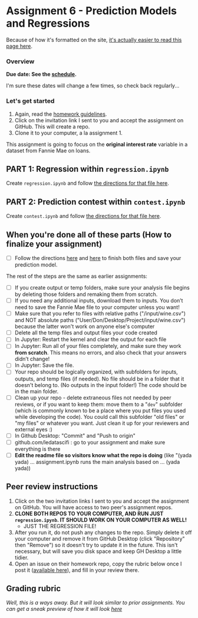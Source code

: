 # Assignment 6 - Prediction Models and Regressions

Because of how it's formatted on the site, [it's actually easier to read this page here](https://github.com/LeDataSciFi/LeDataSciFi.github.io/blob/master/assignments/asgn06.md).

### Overview

**Due date: See the [schedule](https://ledatascifi.github.io/#schedule).**

I'm sure these dates will change a few times, so check back regularly...

### Let's get started

1. Again, read the [homework guidelines](guidelines-asgn.html).
2. Click on the invitation link I sent to you and accept the assignment on GitHub. This will create a repo.
3. Clone it to your computer, a la assignment 1.

This assignment is going to focus on the **original interest rate** variable in a dataset from Fannie Mae on loans. 

## PART 1: Regression within `regression.ipynb`

Create `regression.ipynb` and follow [the directions for that file here](asgn06_reg.html).
    
## PART 2: Prediction contest within `contest.ipynb`

Create `contest.ipynb` and follow [the directions for that file here](asgn06_pred.html).

## When you're done all of these parts (How to finalize your assignment)

- [ ] Follow the directions [here](asgn06_reg.html#when-youre-done-with-this) and [here](asgn06_pred.html#when-youve-done-the-above) to finish both files and save your prediction model.

The rest of the steps are the same as earlier assignments: 
- [ ] If you create output or temp folders, make sure your analysis file begins by deleting those folders and remaking them from scratch.
- [ ] If you need any additional inputs, download them to inputs. You don’t need to save the Fannie Mae file to your computer unless you want!
- [ ] Make sure that you refer to files with relative paths ("/input/wine.csv") and NOT absolute paths ("User/Don/Desktop/Project/input/wine.csv") because the latter won't work on anyone else's computer
- [ ] Delete all the temp files and output files your code created
- [ ] In Jupyter: Restart the kernel and clear the output for each file
- [ ] In Jupyter: Run all of your files completely, and make sure they work **from scratch**. This means no errors, and also check that your answers didn’t change!
- [ ] In Jupyter: Save the file.
- [ ] Your repo should be logically organized, with subfolders for inputs, outputs, and temp files (if needed). No file should be in a folder that it doesn't belong to. (No outputs in the input folder!) The code should be in the main folder.
- [ ] Clean up your repo - delete extraneous files not needed by peer reviews, or if you want to keep them: move them to a "`dev`" subfolder (which is commonly known to be a place where you put files you used while developing the code). You could call this subfolder "old files" or "my files" or whatever you want. Just clean it up for your reviewers and external eyes :)
- [ ] In Github Desktop: "Commit" and "Push to origin"
- [ ] github.com/ledatascifi : go to your assignment and make sure everything is there
- [ ] **Edit the readme file so visitors know what the repo is doing** (like "(yada yada) ... assignment.ipynb runs the main analysis based on ... (yada yada))

## Peer review instructions

1. Click on the two invitation links I sent to you and accept the assignment on GitHub. You will have access to two peer's assignment repos.
2. **CLONE BOTH REPOS TO YOUR COMPUTER, AND RUN JUST `regression.ipynb`. IT SHOULD WORK ON YOUR COMPUTER AS WELL!**
   - JUST THE REGRESSION FILE!
3. After you run it, do not push any changes to the repo. Simply delete it off your computer and remove it from GitHub Desktop (click "Repository" then "Remove") so it doesn't try to update it in the future. This isn't necessary, but will save you disk space and keep GH Desktop a little tidier. 
2. Open an issue on their homework repo, copy the rubric below once I post it ([available here](https://raw.githubusercontent.com/LeDataSciFi/LeDataSciFi.github.io/master/assignments/asgn06.md)), and fill in your review there. 

## Grading rubric

_Well, this is a ways away. But it will look similar to prior assignments. You can get a sneak preview of how it will look [here](https://raw.githubusercontent.com/LeDataSciFi/LeDataSciFi.github.io/master/assignments/asgn06.md)_

<!--
See [the rubric guidelines](guidelines-peerreview.html#filling-out-the-rubric).

Students review:
readme - same standards as before (Y/N)
regression file runs on my comp (Y/N)
q2 plot right (Y/N)
reg numbers (coefs) match answer key for models 1,2A,2B,4A (A,B,C,F)
q3 / model 1 coef interp
q4 / model 2b beta2 interp
q5 / model 3 tried a transform of credit score (Y/N)
q6 R2 on 4A and 4B

Prof/TA review:
q1, q4 (both parts), q6 (all parts)

Remarks:

* Elaborate on above, especially for "needs work."
* Some specific praise?
* Something I learned?
* Specific constructive criticism?
* Something I know and that you, my peer, might like to know because it is relevant to something you struggled with.
-->
